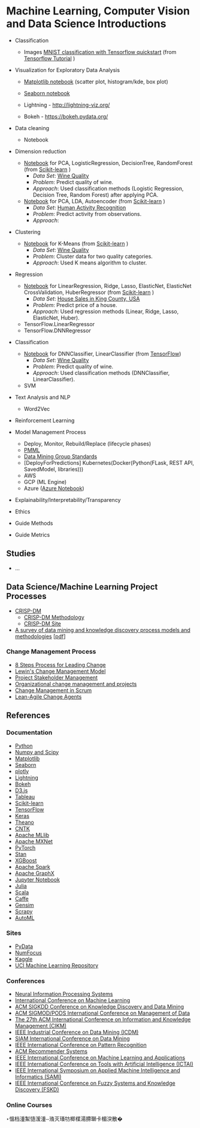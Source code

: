 ﻿# Machine Learning, Computer Vision and Data Science Introductions 
* Classification
  * Images
     [MNIST classification with Tensorflow quickstart](./classification/MNIST_classification_with_tensorflow_quickstart.ipynb) (from [Tensorflow Tutorial](https://www.tensorflow.org/tutorials/quickstart/beginner) )
* Visualization
 for Exploratory Data Analysis  
  * [Matplotlib notebook](./matplotlib/ex1/example.ipynb)
 (scatter plot, histogram/kde, box plot)   
  * [Seaborn notebook](./seaborn/ex1/example.ipynb)   
 
  * Lightning - http://lightning-viz.org/
  * Bokeh - https://bokeh.pydata.org/
* Data cleaning
  * Notebook
* Dimension reduction
  * [Notebook](./learn/pca/ex1/example.ipynb) for PCA, LogisticRegression, DecisionTree, RandomForest (from [Scikit-learn](https://scikit-learn.org/) )
    * <i>Data Set</i>: [Wine Quality](https://archive.ics.uci.edu/ml/datasets/wine+quality)
    * <i>Problem</i>: Predict quality of wine. 
    * <i>Approach</i>: Used classification methods (Logistic Regression, Decision Tree, Random Forest) after applying PCA.
  * [Notebook](./learn/pca/ex2/example.ipynb) for PCA, LDA, Autoencoder (from [Scikit-learn](https://scikit-learn.org/) )
    * <i>Data Set</i>: [Human Activity Recognition](https://archive.ics.uci.edu/ml/datasets/Human+Activity+Recognition+Using+Smartphones)
    * <i>Problem</i>: Predict activity from observations. 
    * <i>Approach</i>: 
* Clustering

  * [Notebook](./learn/clustering/ex1/example.ipynb) for K-Means (from [Scikit-learn](https://scikit-learn.org/) )
    * <i>Data Set</i>: [Wine Quality](https://archive.ics.uci.edu/ml/datasets/wine+quality)
    * <i>Problem</i>: Cluster data for two quality categories. 
    * <i>Approach</i>: Used K means algorithm to cluster.  
* Regression
 
  * [Notebook](./learn/regression/ex1/example.ipynb) for LinearRegression, Ridge, Lasso, ElasticNet, ElasticNet CrossValidation, HuberRegressor (from [Scikit-learn](https://scikit-learn.org/) )
    * <i>Data Set</i>: [House Sales in King County, USA](https://www.kaggle.com/harlfoxem/housesalesprediction)
    * <i>Problem</i>: Predict price of a house. 
    * <i>Approach</i>: Used regression methods (Linear, Ridge, Lasso, ElasticNet, Huber). 
  * TensorFlow.LinearRegressor
  * TensorFlow.DNNRegressor
* Classification
 
  * [Notebook](./learn/classification/ex1/example.ipynb) for DNNClassifier, LinearClassifier (from [TensorFlow](https://www.tensorflow.org/))
    * <i>Data Set</i>: [Wine Quality](https://archive.ics.uci.edu/ml/datasets/wine+quality)
    * <i>Problem</i>: Predict quality of wine. 
    * <i>Approach</i>: Used classification methods (DNNClassifier, LinearClassifier).
  * SVM
* Text Analysis and NLP
  * Word2Vec
* Reinforcement Learning
 
* Model Management Process
  * Deploy, Monitor, Rebuild/Replace (lifecycle phases)
  * [PMML](https://en.wikipedia.org/wiki/Predictive_Model_Markup_Language) 
  * [Data Mining Group Standards](http://dmg.org/)
  * [DeployForPredictions] Kubernetes(Docker(Python(FLask, REST API, SavedModel, libraries)))
  * AWS
  * GCP (ML Engine)
  * Azure ([Azure Notebook](http://notebooks.azure.com))
* Explainability/Interpretability/Transparency
* Ethics
* Guide Methods
* Guide Metrics

## Studies
* ...
 

## Data Science/Machine Learning Project Processes
* [CRISP-DM](https://en.wikipedia.org/wiki/Cross-industry_standard_process_for_data_mining) 
  * [CRISP-DM Methodology](https://www.sv-europe.com/crisp-dm-methodology/)
  * [CRISP-DM Site](http://crisp-dm.eu/)
* [A survey of data mining and knowledge discovery process models and methodologies](https://www.cambridge.org/core/journals/knowledge-engineering-review/article/survey-of-data-mining-and-knowledge-discovery-process-models-and-methodologies/C2EC780B41545D44AB7F8F7BCBA8D982)
 [[pdf](https://www.researchgate.net/publication/220254274_A_survey_of_data_mining_and_knowledge_discovery_process_models_and_methodologies)]

### Change Management Process
* [8 Steps Process for Leading Change](https://www.kotterinc.com/8-steps-process-for-leading-change/)
* [Lewin's Change Management Model](https://www.mindtools.com/pages/article/newPPM_94.htm)
* [Project Stakeholder Management](https://www.pmi.org/learning/library/project-stakeholder-management-5216)
* [Organizational change management and projects](https://www.pmi.org/learning/library/organizational-change-management-projects-7457)
* [Change Management in Scrum](https://www.scrumalliance.org/community/articles/2016/august/change-management-in-scrum)
* [Lean-Agile Change Agents](https://www.scaledagileframework.com/train-lean-agile-change-agents/)

## References

### Documentation
* [Python](https://docs.python.org/3/)
* [Numpy and Scipy](https://docs.scipy.org/doc/)
* [Matplotlib](https://matplotlib.org/contents.html)
* [Seaborn](https://seaborn.pydata.org)
* [plotly](https://plot.ly/python/)
* [Lightning](http://lightning-viz.org/)
* [Bokeh](https://bokeh.pydata.org/)
* [D3.js](https://d3js.org/)
* [Tableau](https://public.tableau.com/en-us/s/)
* [Scikit-learn](https://scikit-learn.org/stable/)
* [TensorFlow](https://www.tensorflow.org/)
* [Keras](https://keras.io/)
* [Theano](https://pypi.org/project/Theano/)
* [CNTK](https://www.microsoft.com/en-us/cognitive-toolkit/)
* [Apache MLlib](https://spark.apache.org/mllib/)
* [Apache MXNet](https://github.com/apache/incubator-mxnet)
* [PyTorch](https://github.com/pytorch/pytorch)
* [Stan](https://mc-stan.org/)
* [XGBoost](https://xgboost.readthedocs.io/en/latest/)
* [Apache Spark](https://spark.apache.org/)
* [Apache GraphX](https://spark.apache.org/graphx/)
* [Jupyter Notebook](https://jupyter.org/)
* [Julia](https://julialang.org/)
* [Scala](https://scala-lang.org/)
* [Caffe](https://github.com/BVLC/caffe)
* [Gensim](https://github.com/RaRe-Technologies/gensim)
* [Scrapy](https://github.com/scrapy/scrapy)
* [AutoML](https://www.automl.org/)

### Sites
* [PyData](https://pydata.org/)
* [NumFocus](https://numfocus.org/)
* [Kaggle](https://kaggle.com/)
* [UCI Machine Learning Repository](https://archive.ics.uci.edu/ml/)

### Conferences
* [Neural Information Processing Systems](https://nips.cc/)
* [International Conference on Machine Learning](https://icml.cc/)
* [ACM SIGKDD Conference on Knowledge Discovery and Data Mining](https://www.kdd.org/)
* [ACM SIGMOD/PODS International Conference on Management of Data](http://sigmod2019.org/)
* [The 27th ACM International Conference on Information and Knowledge Management (CIKM)](http://www2.units.it/cikm2018/)
* [IEEE Industrial Conference on Data Mining (ICDM)](http://www.data-mining-forum.de/)
* [SIAM International Conference on Data Mining](https://archive.siam.org/meetings/sdm18/)
* [IEEE International Conference on Pattern Recognition](http://www.icpr2018.org/)
* [ACM Recommender Systems](https://recsys.acm.org/)
* [IEEE International Conference on Machine Learning and Applications](https://www.icmla-conference.org/)
* [IEEE International Conference on Tools with Artificial Intelligence (ICTAI)](http://ictai2018.org/)
* [IEEE International Symposium on Applied Machine Intelligence and Informatics (SAMI)](https://ieeexplore.ieee.org/xpl/conhome.jsp?punumber=1001666)
* [IEEE International Conference on Fuzzy Systems and Knowledge Discovery (FSKD)](https://ieeexplore.ieee.org/xpl/conhome.jsp?punumber=1001615)

### Online Courses

‣慍档湩䱥慥湲湩ⵧ潃灭瑵牥楖楳湯䐭瑡卡楣湥散�
